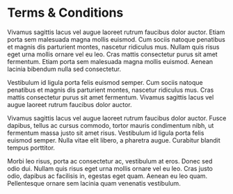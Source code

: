 # Terms & Conditions

Vivamus sagittis lacus vel augue laoreet rutrum faucibus dolor auctor. Etiam porta sem malesuada magna mollis euismod. Cum sociis natoque penatibus et magnis dis parturient montes, nascetur ridiculus mus. Nullam quis risus eget urna mollis ornare vel eu leo. Cras mattis consectetur purus sit amet fermentum. Etiam porta sem malesuada magna mollis euismod. Aenean lacinia bibendum nulla sed consectetur.

Vestibulum id ligula porta felis euismod semper. Cum sociis natoque penatibus et magnis dis parturient montes, nascetur ridiculus mus. Cras mattis consectetur purus sit amet fermentum. Vivamus sagittis lacus vel augue laoreet rutrum faucibus dolor auctor.

Vivamus sagittis lacus vel augue laoreet rutrum faucibus dolor auctor. Fusce dapibus, tellus ac cursus commodo, tortor mauris condimentum nibh, ut fermentum massa justo sit amet risus. Vestibulum id ligula porta felis euismod semper. Nulla vitae elit libero, a pharetra augue. Curabitur blandit tempus porttitor.

Morbi leo risus, porta ac consectetur ac, vestibulum at eros. Donec sed odio dui. Nullam quis risus eget urna mollis ornare vel eu leo. Cras justo odio, dapibus ac facilisis in, egestas eget quam. Aenean eu leo quam. Pellentesque ornare sem lacinia quam venenatis vestibulum.

